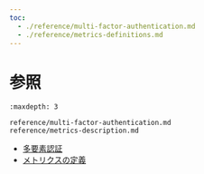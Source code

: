 ```yaml
---
toc:
  - ./reference/multi-factor-authentication.md
  - ./reference/metrics-definitions.md
---
```

# 参照

```{toctree}
:maxdepth: 3

reference/multi-factor-authentication.md
reference/metrics-description.md
```

* [多要素認証](./reference/multi-factor-authentication.md) 
* [メトリクスの定義](./reference/metrics-description.md) 
